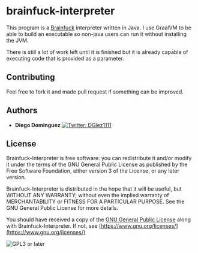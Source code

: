# brainfuck-interpreter

This program is a [Brainfuck](https://esolangs.org/wiki/Brainfuck) interpreter  written in Java. I use GraalVM to be able to build an executable so non-java 
users can run it without installing the JVM.

There is still a lot of work left until it is finished but it is already capable of executing code that is provided as a parameter.



## Contributing

Feel free to fork it and made pull request if something can be improved.

## Authors

* **Diego Dominguez**   <a href="https://twitter.com/DGlez1111" target="_blank">
    <img alt="Twitter: DGlez1111" src="https://img.shields.io/twitter/follow/DGlez1111.svg?style=social" />
  </a>

## License

Brainfuck-Interpreter is free software: you can redistribute it and/or modify
it under the terms of the GNU General Public License as published by
the Free Software Foundation, either version 3 of the License, or any later version.

Brainfuck-Interpreter is distributed in the hope that it will be useful,
but WITHOUT ANY WARRANTY; without even the implied warranty of
MERCHANTABILITY or FITNESS FOR A PARTICULAR PURPOSE.  See the
GNU General Public License for more details.

You should have received a copy of the [GNU General Public License](LICENSE)
along with Brainfuck-Interpreter. If not, see [https://www.gnu.org/licenses/](https://www.gnu.org/licenses/)

![GPL3 or later](https://www.gnu.org/graphics/gplv3-or-later.png)
